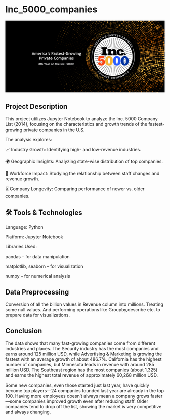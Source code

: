 # Inc_5000_companies

![download](https://github.com/vaishu-08/Inc_5000_companies/blob/main/Inc.5000_.png)


## Project Description
This project utilizes Jupyter Notebook to analyze the Inc. 5000 Company List (2014), focusing on the characteristics and growth trends of the fastest-growing private companies in the U.S.

The analysis explores:

📈 Industry Growth: Identifying high- and low-revenue industries.

🌍 Geographic Insights: Analyzing state-wise distribution of top companies.

👥 Workforce Impact: Studying the relationship between staff changes and revenue growth.

⏳ Company Longevity: Comparing performance of newer vs. older companies.

## 🛠️ Tools & Technologies
Language: Python

Platform: Jupyter Notebook

Libraries Used:

pandas – for data manipulation

matplotlib, seaborn – for visualization

numpy – for numerical analysis

## Data Preprocessing
Conversion of all the billion values in Revenue column into millions.
Treating some null values.
And performing operations like Groupby,describe etc. to prepare data for visualizations.

## Conclusion 

The data shows that many fast-growing companies come from different industries and places. The Security industry has the most companies and earns around 125 million USD, while Advertising & Marketing is growing the fastest with an average growth of about 486.7%. California has the highest number of companies, but Minnesota leads in revenue with around 285 million USD. The Southeast region has the most companies (about 1,325) and earns the highest total revenue of approximately 60,268 million USD.

Some new companies, even those started just last year, have quickly become top players—24 companies founded last year are already in the top 100. Having more employees doesn’t always mean a company grows faster—some companies improved growth even after reducing staff. Older companies tend to drop off the list, showing the market is very competitive and always changing.



